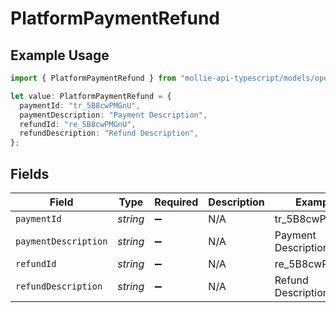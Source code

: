 # PlatformPaymentRefund

## Example Usage

```typescript
import { PlatformPaymentRefund } from "mollie-api-typescript/models/operations";

let value: PlatformPaymentRefund = {
  paymentId: "tr_5B8cwPMGnU",
  paymentDescription: "Payment Description",
  refundId: "re_5B8cwPMGnU",
  refundDescription: "Refund Description",
};
```

## Fields

| Field                | Type                 | Required             | Description          | Example              |
| -------------------- | -------------------- | -------------------- | -------------------- | -------------------- |
| `paymentId`          | *string*             | :heavy_minus_sign:   | N/A                  | tr_5B8cwPMGnU        |
| `paymentDescription` | *string*             | :heavy_minus_sign:   | N/A                  | Payment Description  |
| `refundId`           | *string*             | :heavy_minus_sign:   | N/A                  | re_5B8cwPMGnU        |
| `refundDescription`  | *string*             | :heavy_minus_sign:   | N/A                  | Refund Description   |
